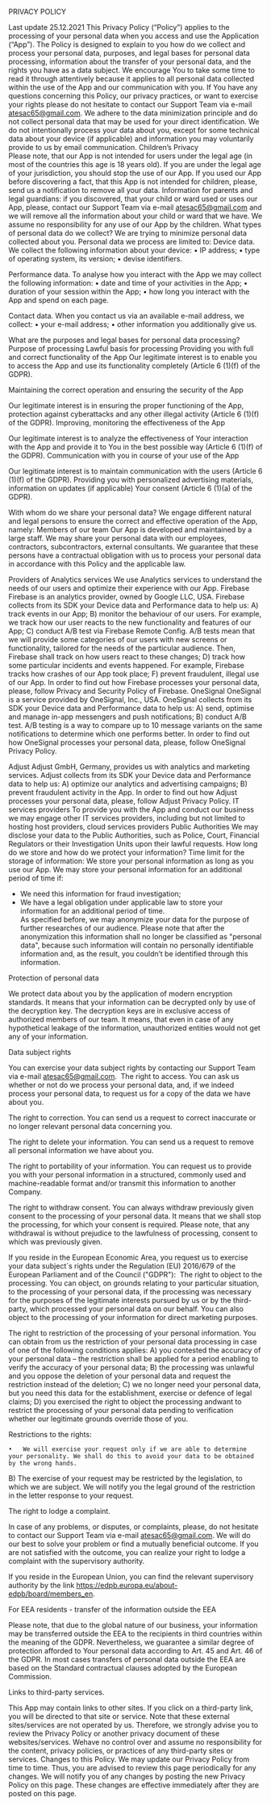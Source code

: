 PRIVACY POLICY

Last update 25.12.2021
This Privacy Policy (“Policy”) applies to the processing of your personal data when you access and use the Application (“App”). The Policy is designed to explain to you how do we collect and process your personal data, purposes, and legal bases for personal data processing, information about the transfer of your personal data, and the rights you have as a data subject.
We encourage You to take some time to read it through attentively because it applies to all personal data collected within the use of the App and our communication with you.
If You have any questions concerning this Policy, our privacy practices, or want to exercise your rights please do not hesitate to contact our Support Team via e-mail atesac65@gmail.com.
We adhere to the data minimization principle and do not collect personal data that may be used for your direct identification. We do not intentionally process your data about you, except for some technical data about your device (if applicable) and information you may voluntarily provide to us by email communication.
Сhildren’s Privacy  
Please note, that our App is not intended for users under the legal age (in most of the countries this age is 18 years old). If you are under the legal age of your jurisdiction, you should stop the use of our App. If you used our App before discovering a fact, that this App is not intended for children, please, send us a notification to remove all your data.
Information for parents and legal guardians: if you discovered, that your child or ward used or uses our App, please, contact our Support Team via e-mail atesac65@gmail.com
 and we will remove all the information about your child or ward that we have. 
We assume no responsibility for any use of our App by the children.
What types of personal data do we collect?
We are trying to minimize personal data collected about you. Personal data we process are limited to:
Device data. We collect the following information about your device:
	•	IP address;
	•	type of operating system, its version;
	•	devise identifiers.

Performance data. To analyse how you interact with the App we may collect the following information:
	•	date and time of your activities in the App;
	•	duration of your session within the App;
	•	how long you interact with the App and spend on each page.

Contact data. When you contact us via an available e-mail address, we collect:
	•	your e-mail address;
	•	other information you additionally give us.

What are the purposes and legal bases for personal data processing?
Purpose of processing
Lawful basis for processing
Providing you with full and correct functionality of the App
Our legitimate interest is to enable you to access the App and use its functionality completely (Article 6 (1)(f) of the GDPR). 

Maintaining the correct operation and ensuring the security of the App 

Our legitimate interest is in ensuring the proper functioning of the App, protection against cyberattacks and any other illegal activity (Article 6 (1)(f) of the GDPR).
Improving, monitoring the effectiveness of the App 

Our legitimate interest is to analyze the effectiveness of Your interaction with the App and provide it to You in the best possible way (Article 6 (1)(f) of the GDPR).
Communication with you in course of your use of the App
 
Our legitimate interest is to maintain communication with the users (Article 6 (1)(f) of the GDPR).
Providing you with personalized advertising materials, information on updates (if applicable)
Your consent (Article 6 (1)(a) of the GDPR).

With whom do we share your personal data?
We engage different natural and legal persons to ensure the correct and effective operation of the App, namely:
Members of our team
Our App is developed and maintained by a large staff. We may share your personal data with our employees, contractors, subcontractors, external consultants. We guarantee that these persons have a contractual obligation with us to process your personal data in accordance with this Policy and the applicable law.

Providers of Analytics services
We use Analytics services to understand the needs of our users and optimize their experience with our App.
Firebase
Firebase is an analytics provider, owned by Google LLC, USA. Firebase collects from its SDK your Device data and Performance data to help us: A) track events in our App; B) monitor the behaviour of our users. For example, we track how our user reacts to the new functionality and features of our App; C) conduct A/B test via Firebase Remote Config. A/B tests mean that we will provide some categories of our users with new screens or functionality, tailored for the needs of the particular audience. Then, Firebase shall track on how users react to these changes; D) track how some particular incidents and events happened. For example, Firebase tracks how crashes of our App took place; F) prevent fraudulent, illegal use of our App.
In order to find out how Firebase processes your personal data, please, follow Privacy and Security Policy of Firebase.
OneSignal 
OneSignal is a service provided by OneSignal, Inc., USA. OneSignal collects from its SDK your Device data and Performance data to help us: A) send, optimise and manage in-app messengers and push notifications; B) conduct A/B test. A/B testing is a way to compare up to 10 message variants on the same notifications to determine which one performs better. 
In order to find out how OneSignal processes your personal data, please, follow OneSignal Privacy Policy.


Adjust
Adjust GmbH, Germany, provides us with analytics and marketing services. Adjust collects from its SDK your Device data and Performance data to help us: A) optimize our analytics and advertising campaigns; В) prevent fraudulent activity in the App.
In order to find out how Adjust processes your personal data, please, follow Adjust Privacy Policy. 
IT services providers 
To provide you with the App and conduct our business we may engage other IT services providers, including but not limited to hosting host providers, cloud services providers
Public Authorities
We may disclose your data to the Public Authorities, such as Police, Court, Financial Regulators or their Investigation Units upon their lawful requests. 
How long do we store and how do we protect your information? 
Time limit for the storage of information: 
We store your personal information as long as you use our App. We may store your personal information for an additional period of time if: 
- We need this information for fraud investigation;
- We have a legal obligation under applicable law to store your information for an additional period of time.  
As specified before, we may anonymize your data for the purpose of further researches of our audience. Please note that after the anonymization this information shall no longer be classified as "personal data", because such information will contain no personally identifiable information and, as the result, you couldn’t be identified through this information.

Protection of personal data 

We protect data about you by the application of modern encryption standards. It means that your information can be decrypted only by use of the decryption key. The decryption keys are in exclusive access of authorized members of our team. It means, that even in case of any hypothetical leakage of the information, unauthorized entities would not get any of your information.

Data subject rights

You can exercise your data subject rights by contacting our Support Team via e-mail atesac65@gmail.com.
 The right to access. You can ask us whether or not do we process your personal data, and, if we indeed process your personal data, to request us for a copy of the data we have about you. 

The right to correction. You can send us a request to correct inaccurate or no longer relevant personal data concerning you. 

The right to delete your information. You can send us a request to remove all personal information we have about you. 

The right to portability of your information. You can request us to provide you with your personal information in a structured, commonly used and machine-readable format and/or transmit this information to another Company. 

The right to withdraw consent. You can always withdraw previously given consent to the processing of your personal data. It means that we shall stop the processing, for which your consent is required. Please note, that any withdrawal is without prejudice to the lawfulness of processing, consent to which was previously given.

If you reside in the European Economic Area, you request us to exercise your data subject`s rights under the Regulation (EU) 2016/679 of the European Parliament and of the Council ("GDPR"):
 The right to object to the processing.  You can object, on grounds relating to your particular situation, to the processing of your personal data, if the processing was necessary for the purposes of the legitimate interests pursued by us or by the third-party, which processed your personal data on our behalf. You can also object to the processing of your information for direct marketing purposes. 

The right to restriction of the processing of your personal information. You can obtain from us the restriction of your personal data processing in case of one of the following conditions applies: A) you contested the accuracy of your personal data – the restriction shall be applied for a period enabling to verify the accuracy of your personal data; B) the processing was unlawful and you oppose the deletion of your personal data and request the restriction instead of the deletion; C) we no longer need your personal data, but you need this data for the establishment, exercise or defence of legal claims; D) you exercised the right to object the processing andwant to restrict the processing of your personal data pending to verification whether our legitimate grounds override those of you.

Restrictions to the rights:

	•	We will exercise your request only if we are able to determine your personality. We shall do this to avoid your data to be obtained by the wrong hands.

В) The exercise of your request may be restricted by the legislation, to which we are subject. We will notify you the legal ground of the restriction in the letter response to your request. 

The right to lodge a complaint.

In case of any problems, or disputes, or complaints, please, do not hesitate to contact our Support Team via e-mail atesac65@gmail.com. We will do our best to solve your problem or find a mutually beneficial outcome. If you are not satisfied with the outcome, you can realize your right to lodge a complaint with the supervisory authority. 

If you reside in the European Union, you can find the relevant supervisory authority by the link https://edpb.europa.eu/about-edpb/board/members_en.

For EEA residents - transfer of the information outside the EEA 

Please note, that due to the global nature of our business, your information may be transferred outside the EEA to the recipients in third countries within the meaning of the GDPR. Nevertheless, we guarantee a similar degree of protection afforded to Your personal data according to Art. 45 and Art. 46 of the GDPR. In most cases transfers of personal data outside the EEA are based on the Standard contractual clauses adopted by the European Commission.

Links to third-party services. 

This App may contain links to other sites. If you click on a third-party link, you will be directed to that site or service. Note that these external sites/services are not operated by us. Therefore, we strongly advise you to review the Privacy Policy or another privacy document of these websites/services. Wehave no control over and assume no responsibility for the content, privacy policies, or practices of any third-party sites or services.
Changes to this Policy.
We may update our Privacy Policy from time to time. Thus, you are advised to review this page periodically for any changes. We will notify you of any changes by posting the new Privacy Policy on this page. These changes are effective immediately after they are posted on this page.

